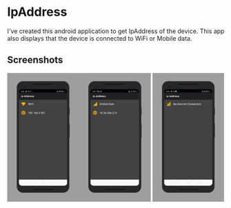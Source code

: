 # IpAddress
I've created this android application to get IpAddress of the device. This app also displays that the device is connected to WiFi or Mobile data.

## Screenshots

<img src="./art/screen0.png" width="33%"><img src="./art/screen1.png" width="33%">
<img src="./art/screen2.png" width="33%">
